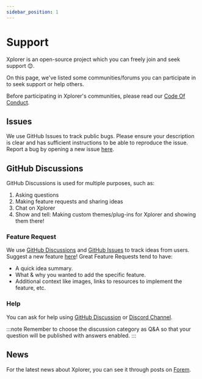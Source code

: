 ```yaml
---
sidebar_position: 1
---
```


# Support

Xplorer is an open-source project which you can freely join and seek support 😊.

On this page, we've listed some communities/forums you can participate in to seek support or help others.

Before participating in Xplorer's communities, please read our [Code Of Conduct](/docs/community/CODE_OF_CONDUCT/).

## Issues

We use GitHub Issues to track public bugs. Please ensure your description is clear and has sufficient instructions to be able to reproduce the issue. Report a bug by opening a new issue [here](https://github.com/kimlimjustin/xplorer/issues/new).

## GitHub Discussions

GitHub Discussions is used for multiple purposes, such as:

1. Asking questions
2. Making feature requests and sharing ideas
3. Chat on Xplorer
4. Show and tell: Making custom themes/plug-ins for Xplorer and showing them there!

### Feature Request

We use [GitHub Discussions](https://github.com/kimlimjustin/xplorer/discussion) and [GitHub Issues](https://github.com/kimlimjustin/xplorer/issues) to track ideas from users. Suggest a new feature [here](https://github.com/kimlimjustin/xplorer/discussions/new)! Great Feature Requests tend to have:

-   A quick idea summary.
-   What & why you wanted to add the specific feature.
-   Additional context like images, links to resources to implement the feature, etc.

### Help

You can ask for help using [GitHub Discussion](https://github.com/kimlimjustin/xplorer/discussions) or [Discord Channel](https://discord.gg/kK7rwxPt).

:::note Remember to choose the discussion category as Q&A so that your question will be published with answers enabled. :::

## News

For the latest news about Xplorer, you can see it through posts on [Forem](https://dev.to/t/xplorer).
